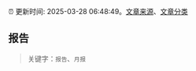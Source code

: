 :alarm_clock: 更新时间: 2025-03-28 06:48:49。[文章来源](/README.md)、[文章分类](/TAGS.md)

## 报告


> 关键字：`报告`、`月报`



